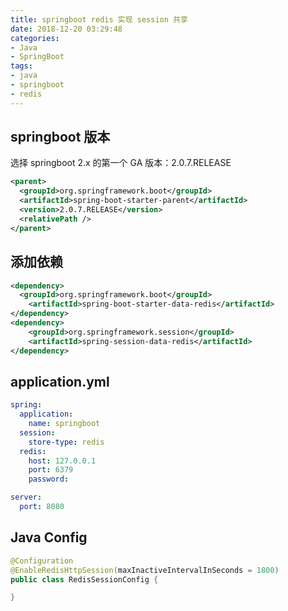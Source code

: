 ```yaml
---
title: springboot redis 实现 session 共享
date: 2018-12-20 03:29:48
categories:
- Java
- SpringBoot
tags:
- java
- springboot
- redis
---
```


<!-- more -->

## springboot 版本
选择 springboot 2.x 的第一个 GA 版本：2.0.7.RELEASE
``` xml
<parent>
  <groupId>org.springframework.boot</groupId>
  <artifactId>spring-boot-starter-parent</artifactId>
  <version>2.0.7.RELEASE</version>
  <relativePath />
</parent>
```

## 添加依赖
``` xml
<dependency>
  <groupId>org.springframework.boot</groupId>
	<artifactId>spring-boot-starter-data-redis</artifactId>
</dependency>
<dependency>
	<groupId>org.springframework.session</groupId>
	<artifactId>spring-session-data-redis</artifactId>
</dependency>
```

## application.yml
``` yaml
spring:
  application:
    name: springboot
  session:
    store-type: redis
  redis:
    host: 127.0.0.1
    port: 6379
    password:

server:
  port: 8080
```

## Java Config
``` java
@Configuration
@EnableRedisHttpSession(maxInactiveIntervalInSeconds = 1800)
public class RedisSessionConfig {

}
```
